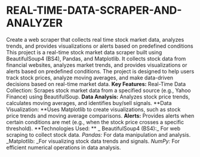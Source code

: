 # REAL-TIME-DATA-SCRAPER-AND-ANALYZER
Create a web scraper that collects real time stock market data, analyzes trends, and provides visualizations or alerts based on predefined conditions
This project is a real-time stock market data scraper built using BeautifulSoup4 (BS4), Pandas, and Matplotlib. It collects stock data from financial websites, analyzes market trends, and provides visualizations or alerts based on predefined conditions. The project is designed to help users track stock prices, analyze moving averages, and make data-driven decisions based on real-time market data. 
**Key Features:**  Real-Time Data Collection: Scrapes stock market data from a specified source (e.g., Yahoo Finance) using BeautifulSoup. 
**Data Analysis:** Analyzes stock price trends, calculates moving averages, and identifies buy/sell signals. 
**Data Visualization: **Uses Matplotlib to create visualizations, such as stock price trends and moving average comparisons.
**Alerts:** Provides alerts when certain conditions are met (e.g., when the stock price crosses a specific threshold). 
**Technologies Used: ** 
 _ BeautifulSoup4 (BS4):_ For web scraping to collect stock data. 
  _Pandas:_ For data manipulation and analysis. 
  _Matplotlib: _For visualizing stock data trends and signals. 
  _NumPy:_ For efficient numerical operations in data analysis.
